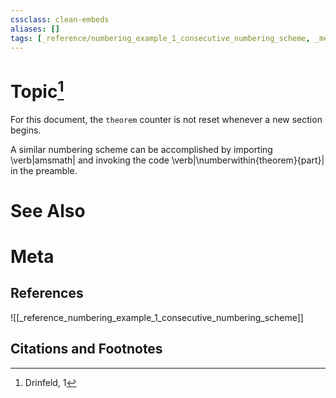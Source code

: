 ```yaml
---
cssclass: clean-embeds
aliases: []
tags: [_reference/numbering_example_1_consecutive_numbering_scheme, _meta/literature_note]
---
```

# Topic[^1]
For this document, the `theorem` counter is not reset whenever a new section begins.

A similar numbering scheme can be accomplished by importing \verb|amsmath| and invoking the code \verb|\numberwithin{theorem}{part}| in the preamble.

# See Also

# Meta
## References
![[_reference_numbering_example_1_consecutive_numbering_scheme]]


## Citations and Footnotes
[^1]: Drinfeld, 1